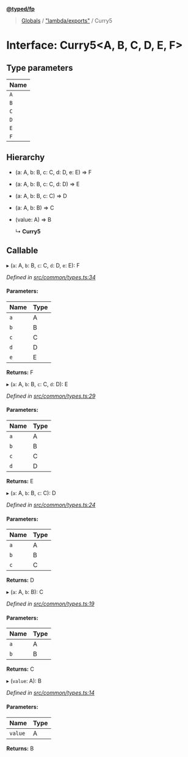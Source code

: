 **[@typed/fp](../README.md)**

> [Globals](../globals.md) / ["lambda/exports"](../modules/_lambda_exports_.md) / Curry5

# Interface: Curry5\<A, B, C, D, E, F>

## Type parameters

Name |
------ |
`A` |
`B` |
`C` |
`D` |
`E` |
`F` |

## Hierarchy

* (a: A, b: B, c: C, d: D, e: E) => F

* (a: A, b: B, c: C, d: D) => E

* (a: A, b: B, c: C) => D

* (a: A, b: B) => C

* (value: A) => B

  ↳ **Curry5**

## Callable

▸ (`a`: A, `b`: B, `c`: C, `d`: D, `e`: E): F

*Defined in [src/common/types.ts:34](https://github.com/TylorS/typed-fp/blob/f129829/src/common/types.ts#L34)*

#### Parameters:

Name | Type |
------ | ------ |
`a` | A |
`b` | B |
`c` | C |
`d` | D |
`e` | E |

**Returns:** F

▸ (`a`: A, `b`: B, `c`: C, `d`: D): E

*Defined in [src/common/types.ts:29](https://github.com/TylorS/typed-fp/blob/f129829/src/common/types.ts#L29)*

#### Parameters:

Name | Type |
------ | ------ |
`a` | A |
`b` | B |
`c` | C |
`d` | D |

**Returns:** E

▸ (`a`: A, `b`: B, `c`: C): D

*Defined in [src/common/types.ts:24](https://github.com/TylorS/typed-fp/blob/f129829/src/common/types.ts#L24)*

#### Parameters:

Name | Type |
------ | ------ |
`a` | A |
`b` | B |
`c` | C |

**Returns:** D

▸ (`a`: A, `b`: B): C

*Defined in [src/common/types.ts:19](https://github.com/TylorS/typed-fp/blob/f129829/src/common/types.ts#L19)*

#### Parameters:

Name | Type |
------ | ------ |
`a` | A |
`b` | B |

**Returns:** C

▸ (`value`: A): B

*Defined in [src/common/types.ts:14](https://github.com/TylorS/typed-fp/blob/f129829/src/common/types.ts#L14)*

#### Parameters:

Name | Type |
------ | ------ |
`value` | A |

**Returns:** B
